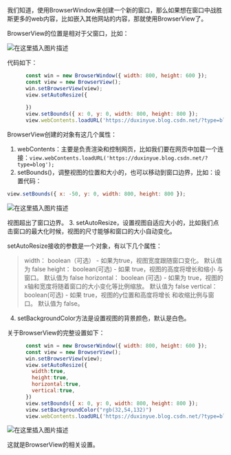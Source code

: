 我们知道，使用BrowserWindow来创建一个新的窗口，那么如果想在窗口中战胜斯更多的web内容，比如嵌入其他网站的内容，那就使用BrowserView了。

BrowserView的位置是相对于父窗口，比如：

![在这里插入图片描述](https://img-blog.csdnimg.cn/6e234370e2174925b19ae52da64fc8bc.png)

代码如下：

```javascript
      const win = new BrowserWindow({ width: 800, height: 600 });
      const view = new BrowserView();
      win.setBrowserView(view);
      view.setAutoResize({
        
      })
      view.setBounds({ x: 0, y: 0, width: 800, height: 800 });
      view.webContents.loadURL('https://duxinyue.blog.csdn.net/?type=blog');
```
BrowserView创建的对象有这几个属性：

1. webContents：主要是负责渲染和控制网页，比如我们要在网页中加载一个连接：`view.webContents.loadURL('https://duxinyue.blog.csdn.net/?type=blog');`
2. setBounds()，调整视图的位置和大小的，也可以移动到窗口边界，比如：设置代码：
```javascript
view.setBounds({ x: -50, y: 0, width: 800, height: 800 });
```
![在这里插入图片描述](https://img-blog.csdnimg.cn/b8252396f2594ae7856a430e22fad98e.png)

视图超出了窗口边界。
3. setAutoResize，设置视图自适应大小的，比如我们点击窗口的最大化时候，视图的尺寸能够和窗口的大小自动变化。

setAutoResize接收的参数是一个对象，有以下几个属性：

> width： boolean（可选） - 如果为true，视图宽度跟随窗口变化。 默认值为 false
height： boolean(可选) - 如果 true，视图的高度将增长和缩小 与窗口。 默认值为 false
horizontal： boolean (可选) - 如果为 true，视图的x轴和宽度将随着窗口的大小变化等比例缩放。 默认值为 false
vertical：boolean(可选) - 如果 true，视图的y位置和高度将增长 和收缩比例与窗口。 默认值为 false。

4. setBackgroundColor方法是设置视图的背景颜色，默认是白色。


关于BrowserView的完整设置如下：

```javascript
      const win = new BrowserWindow({ width: 800, height: 600 });
      const view = new BrowserView();
      win.setBrowserView(view);
      view.setAutoResize({
        width:true,
        height:true,
        horizontal:true,
        vertical:true,
      })
      view.setBounds({ x: 0, y: 0, width: 800, height: 800 });
      view.setBackgroundColor("rgb(32,54,132)")
      view.webContents.loadURL('https://duxinyue.blog.csdn.net/?type=blog');
```
![在这里插入图片描述](https://img-blog.csdnimg.cn/13821922fb5144578b775d2320f44b8d.png)

这就是BrowserView的相关设置。